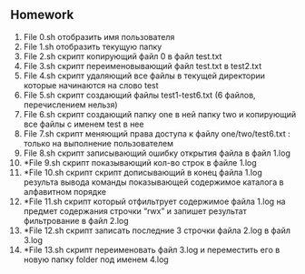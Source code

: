 ## Homework

1. File 0.sh отобразить имя пользователя 
2. File 1.sh отобразить текущую папку
3. File 2.sh скрипт копирующий файл 0 в файл test.txt
4. File 3.sh скрипт переименовывающий файл test.txt в test2.txt
5. File 4.sh скрипт удаляющий все файлы в текущей директории которые начинаются на слово test
6. File 5.sh скрипт создающий файлы test1-test6.txt (6 файлов, перечислением нельзя)
7. File 6.sh скрипт создающий папку one в ней папку two и копирующий все файлы с именем test в нее 
8. File 7.sh скрипт меняющий права доступа к файлу one/two/test6.txt : только на выполнение пользователем
9. File 8.sh скрипт записывающий ошибку открытия файла в файл 1.log
10. \*File 9.sh скрипт показывающий кол-во строк в файле 1.log
11. \*File 10.sh скрипт скрипт дописывающий в конец файла 1.log результа вывода команды показывающей содержимое каталога в алфавитном порядке
12. \*File 11.sh скрипт который отфильтрует содержимое файла 1.log на предмет содержания строчки “rwx” и запишет результат фильтрование в файл 2.log
13. \*File 12.sh скрипт записать последние 3 строчки файла 2.log в файл 3.log
14. \*File 13.sh скрипт переименовать файл 3.log и переместить его в новую папку folder под именем 4.log

